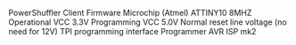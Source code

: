 PowerShuffler Client Firmware
Microchip (Atmel) ATTINY10 8MHZ
Operational VCC 3.3V
Programming VCC 5.0V
Normal reset line voltage (no need for 12V)
TPI programming interface
Programmer AVR ISP mk2
